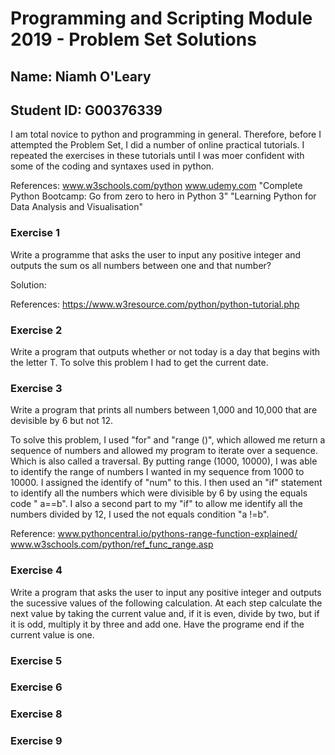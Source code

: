 # **Programming and Scripting Module 2019 - Problem Set Solutions**

## **Name: Niamh O'Leary**

## **Student ID: G00376339**

I am total novice to python and programming in general. Therefore, before I attempted the Problem Set, I did a number of online practical tutorials. I repeated the exercises in these tutorials until I was moer confident with some of the coding and syntaxes used in python. 

References:
www.w3schools.com/python
www.udemy.com
  "Complete Python Bootcamp: Go from zero to hero in Python 3"
  "Learning Python for Data Analysis and Visualisation"
  
### **Exercise 1**

Write a programme that asks the user to input any positive integer and outputs the sum os all numbers between one and that number?

Solution: 

References:
https://www.w3resource.com/python/python-tutorial.php



### **Exercise 2**

Write a program that outputs whether or not today is a day that begins with the letter T. 
To solve this problem I had to get the current date. 


### **Exercise 3**

Write a program that prints all numbers between 1,000 and 10,000 that are devisible by 6 but not 12. 

To solve this problem, I used "for" and "range ()", which allowed me return a sequence of numbers and allowed my program to iterate over a sequence. Which is also called a traversal. By putting range (1000, 10000), I was able to identify the range of numbers I wanted in my sequence from 1000 to 10000. I assigned the identify of "num" to this. I then used an "if" statement to identify all the numbers which were divisible by 6 by using the equals code " a==b". I also a second part to my "if" to allow me identify all the numbers divided by 12, I used the not equals condition "a !=b".

Reference:
www.pythoncentral.io/pythons-range-function-explained/
www.w3schools.com/python/ref_func_range.asp



### **Exercise 4**

Write a program that asks the user to input any positive integer and outputs the sucessive values of the following calculation. At each step calculate the next value by taking the current value and, if it is even, divide by two, but if it is odd, multiply it by three and add one. Have the programe end if the current value is one.



### **Exercise 5**


### **Exercise 6**


### **Exercise 8**


### **Exercise 9**
